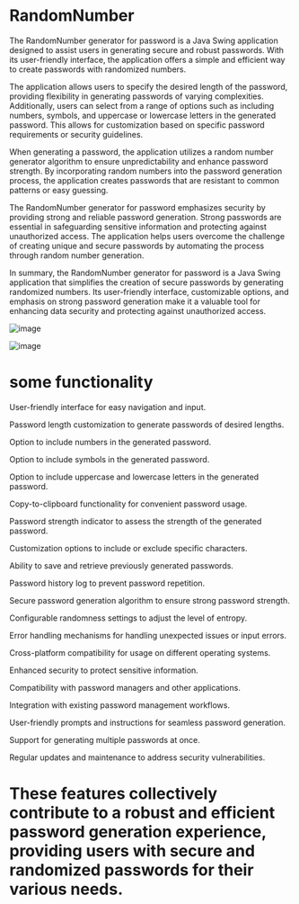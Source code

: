 # RandomNumber

The RandomNumber generator for password is a Java Swing application designed to assist users in generating secure and robust passwords. With its user-friendly interface, the application offers a simple and efficient way to create passwords with randomized numbers.

The application allows users to specify the desired length of the password, providing flexibility in generating passwords of varying complexities. Additionally, users can select from a range of options such as including numbers, symbols, and uppercase or lowercase letters in the generated password. This allows for customization based on specific password requirements or security guidelines.

When generating a password, the application utilizes a random number generator algorithm to ensure unpredictability and enhance password strength. By incorporating random numbers into the password generation process, the application creates passwords that are resistant to common patterns or easy guessing.

The RandomNumber generator for password emphasizes security by providing strong and reliable password generation. Strong passwords are essential in safeguarding sensitive information and protecting against unauthorized access. The application helps users overcome the challenge of creating unique and secure passwords by automating the process through random number generation.

In summary, the RandomNumber generator for password is a Java Swing application that simplifies the creation of secure passwords by generating randomized numbers. Its user-friendly interface, customizable options, and emphasis on strong password generation make it a valuable tool for enhancing data security and protecting against unauthorized access.

![image](https://github.com/Ishan-Pal/RandomNumber/assets/130207814/d4382c39-6696-479a-b8e8-1953f0739495)


![image](https://github.com/Ishan-Pal/RandomNumber/assets/130207814/39fed985-b181-4036-b82a-2437373bfce3)


# some functionality 
User-friendly interface for easy navigation and input.

Password length customization to generate passwords of desired lengths.

Option to include numbers in the generated password.

Option to include symbols in the generated password.

Option to include uppercase and lowercase letters in the generated password.

Copy-to-clipboard functionality for convenient password usage.

Password strength indicator to assess the strength of the generated password.

Customization options to include or exclude specific characters.

Ability to save and retrieve previously generated passwords.

Password history log to prevent password repetition.

Secure password generation algorithm to ensure strong password strength.

Configurable randomness settings to adjust the level of entropy.

Error handling mechanisms for handling unexpected issues or input errors.

Cross-platform compatibility for usage on different operating systems.

Enhanced security to protect sensitive information.

Compatibility with password managers and other applications.

Integration with existing password management workflows.

User-friendly prompts and instructions for seamless password generation.

Support for generating multiple passwords at once.

Regular updates and maintenance to address security vulnerabilities.

# These features collectively contribute to a robust and efficient password generation experience, providing users with secure and randomized passwords for their various needs.
